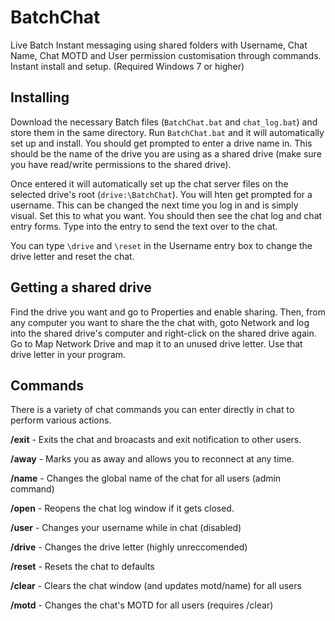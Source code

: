 # BatchChat
Live Batch Instant messaging using shared folders with Username, Chat Name, Chat MOTD and User permission customisation through commands. Instant install and setup. (Required Windows 7 or higher)

## Installing

Download the necessary Batch files (`BatchChat.bat` and `chat_log.bat`) and store them in the same directory. Run `BatchChat.bat` and it will automatically set up and install. You should get prompted to enter a drive name in. This should be the name of the drive you are using as a shared drive (make sure you have read/write permissions to the shared drive).

Once entered it will automatically set up the chat server files on the selected drive's root (`drive:\BatchChat`). You will hten get prompted for a username. This can be changed the next time you log in and is simply visual. Set this to what you want. You should then see the chat log and chat entry forms. Type into the entry to send the text over to the chat.

You can type `\drive` and `\reset` in the Username entry box to change the drive letter and reset the chat.

## Getting a shared drive

Find the drive you want and go to Properties and enable sharing. Then, from any computer you want to share the the chat with, goto Network and log into the shared drive's computer and right-click on the shared drive again. Go to Map Network Drive and map it to an unused drive letter. Use that drive letter in your program.

## Commands

There is a variety of chat commands you can enter directly in chat to perform various actions.

**/exit** - Exits the chat and broacasts and exit notification to other users.

**/away** - Marks you as away and allows you to reconnect at any time.

**/name** - Changes the global name of the chat for all users (admin command)

**/open** - Reopens the chat log window if it gets closed.

**/user** - Changes your username while in chat (disabled)

**/drive** - Changes the drive letter (highly unreccomended)

**/reset** - Resets the chat to defaults

**/clear** - Clears the chat window (and updates motd/name) for all users

**/motd** - Changes the chat's MOTD for all users (requires /clear)
